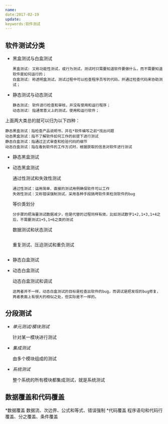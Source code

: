 ```yaml
---
name:
date:2017-02-19
update:
keywords:软件测试
---
```


软件测试分类
----
* 黑盒测试与白盒测试

    ```
    黑盒测试: 又称功能性测试，或行为测试，测试时只需要知道软件要做什么，而不需要知道软件是如何运行的；
    白盒测试: 称透明盒测试，测试过程中可以检查程序员写的代码，并通过检查代码来协助测试；
    ```
* 静态测试与动态测试

    ```
    静态测试: 软件进行检查和审核，并没有使用和运行程序；
    动态测试: 指通常意义上的测试，使用和运行软件；
    ```

上面两大类总的就可以归为以下四种：
```
静态黑盒测试：指检查产品说明书，并在*软件编写之前*找出问题
动态黑盒测试：指不了解软件如何工作的前提下进行测试
静态白盒测试：指通过正式审查和检验代码的细节
动态白盒测试：指在看到软件的工作方式时，根据获取的信息对软件进行测试
```

* 静态黑盒测试
* 动态黑盒测试
  
  通过性测试和失效性测试
  ```
  通过性测试：运用简单、直接的测试用例确保软件可以工作
  失效性测试：又称错误强制测试，采用各种手段搞垮软件来检测软件的bug
  ```
  等价类划分
  ```
  分步骤的把海量测试数据减少，但是代替的过程同样有效，比如测试数字1+2,1+3,1+4之后，不需要测试1+5,1+6之类的测试
  ```
  数据测试和状态测试
  ```
  ```
  重复测试、压迫测试和重负测试
  ```
  ```
  
* 静态白盒测试
* 动态白盒测试

  动态白盒测试和调试
  ```
  这两者并不一样，动态白盒测试的目标是检查出软件的bug，而调试是把发现的bug修复，
  两者表面上有很大的相似之处，但实际是不一样的。
  ```


分段测试
----
* *单元测试/模块测试*

  针对某一模块进行测试
  
* *集成测试*

  由多个模块组成的测试

* *系统测试*

  整个系统的所有模块都集成测试，就是系统测试

数据覆盖和代码覆盖
----
*数据覆盖
  数据流、次边界、公式和等式、错误强制
*代码覆盖
  程序语句和代码行覆盖、分之覆盖、条件覆盖
  
